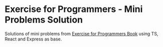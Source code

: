# Exercise for Programmers - Mini Problems Solution

Solutions of mini problems from [Exercise for Programmers Book](https://pragprog.com/titles/bhwb/exercises-for-programmers/) using TS, React and Express as base.
